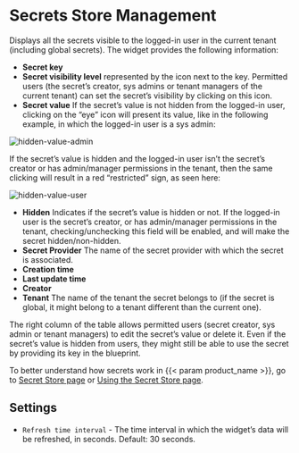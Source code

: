 # Secrets Store Management
Displays all the secrets visible to the logged-in user in the current tenant (including global secrets). The widget provides the following information:

* **Secret key**
* **Secret visibility level** represented by the icon next to the key. Permitted users (the secret’s creator, sys admins or tenant managers of the current tenant) can set the secret’s visibility by clicking on this icon.
* **Secret value** If the secret’s value is not hidden from the logged-in user, clicking on the “eye” icon will present its value, like in the following example, in which the logged-in user is a sys admin:


![hidden-value-admin]( /images/ui/widgets/hidden_secret_admin.png )

If the secret’s value is hidden and the logged-in user isn’t the secret’s creator or has admin/manager permissions in the tenant, then the same clicking will result in a red “restricted” sign, as seen here:

![hidden-value-user]( /images/ui/widgets/hidden_secret_unauth_user.png )


* **Hidden** Indicates if the secret’s value is hidden or not. If the logged-in user is the secret’s creator, or has admin/manager permissions in the tenant, checking/unchecking this field will be enabled, and will make the secret hidden/non-hidden.
* **Secret Provider** The name of the secret provider with which the secret is associated.
* **Creation time**
* **Last update time**
* **Creator**
* **Tenant** The name of the tenant the secret belongs to (if the secret is global, it might belong to a tenant different than the current one).

The right column of the table allows permitted users (secret creator, sys admin or tenant managers) to edit the secret’s value or delete it.
Even if the secret’s value is hidden from users, they might still be able to use the secret by providing its key in the blueprint.

To better understand how secrets work in {{< param product_name >}}, go to [Secret Store page](/developer/blueprints/spec-secretstore) or [Using the Secret Store page](/working_with/manager/using-secrets).


## Settings

* `Refresh time interval` - The time interval in which the widget’s data will be refreshed, in seconds. Default: 30 seconds.

